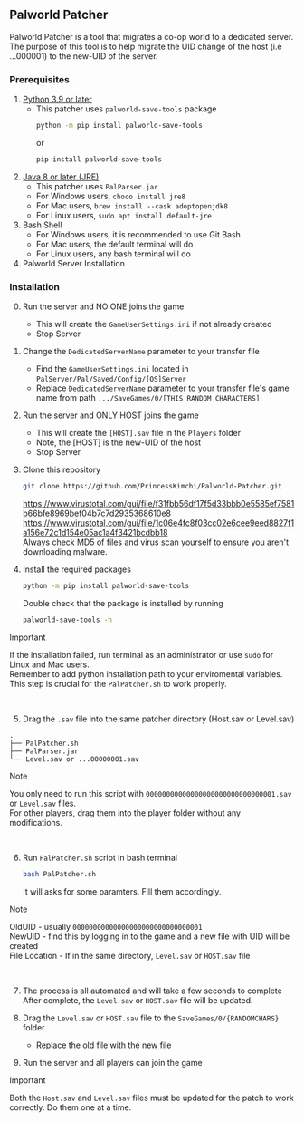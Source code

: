 ## Palworld Patcher
Palworld Patcher is a tool that migrates a co-op world to a dedicated server.
The purpose of this tool is to help migrate the UID change of the host (i.e ...000001) to the new-UID of the server.

### Prerequisites
1. [Python 3.9 or later](https://www.python.org/downloads/)
    - This patcher uses `palworld-save-tools` package
      ```bash
      python -m pip install palworld-save-tools
      ```
        or
      ```bash
      pip install palworld-save-tools
      ```
3. [Java 8 or later (JRE)](https://www.java.com/en/download/manual.jsp)
    - This patcher uses `PalParser.jar`
    - For Windows users, `choco install jre8`
    - For Mac users, `brew install --cask adoptopenjdk8`
    - For Linux users, `sudo apt install default-jre`
4. Bash Shell
    - For Windows users, it is recommended to use Git Bash
    - For Mac users, the default terminal will do
    - For Linux users, any bash terminal will do
5. Palworld Server Installation

### Installation
0. Run the server and NO ONE joins the game
    - This will create the `GameUserSettings.ini` if not already created
    - Stop Server
1. Change the `DedicatedServerName` parameter to your transfer file
    - Find the `GameUserSettings.ini` located in `PalServer/Pal/Saved/Config/[OS]Server`
    - Replace `DedicatedServerName` parameter to your transfer file's game name from path `.../SaveGames/0/[THIS RANDOM CHARACTERS]`
2. Run the server and ONLY HOST joins the game
    - This will create the `[HOST].sav` file in the `Players` folder
    - Note, the \[HOST\] is the new-UID of the host
    - Stop Server

3. Clone this repository
    ```bash
    git clone https://github.com/PrincessKimchi/Palworld-Patcher.git
    ```
    https://www.virustotal.com/gui/file/f31fbb56df17f5d33bbb0e5585ef7581b66bfe8969bef04b7c7d2935368610e8 <br />
    https://www.virustotal.com/gui/file/1c06e4fc8f03cc02e6cee9eed8827f1a156e72c1d154e05ac1a4f3421bcdbb18 <br />
   Always check MD5 of files and virus scan yourself to ensure you aren't downloading malware.
   

5. Install the required packages
    ```bash
    python -m pip install palworld-save-tools
    ```
    Double check that the package is installed by running
    ```bash
    palworld-save-tools -h
    ```
> [!IMPORTANT]
> If the installation failed, run terminal as an administrator or use `sudo` for Linux and Mac users. <br />Remember to add python installation path to your enviromental variables.  <br /> This step is crucial for the `PalPatcher.sh` to work properly.
<br />


5. Drag the `.sav` file into the same patcher directory (Host.sav or Level.sav)
```
.
├── PalPatcher.sh
├── PalParser.jar
└── Level.sav or ...00000001.sav
```

> [!NOTE]
> You only need to run this script with `00000000000000000000000000000001.sav` or `Level.sav` files. <br />  For other players, drag them into the player folder without any modifications.
<br />

6. Run `PalPatcher.sh` script in bash terminal
    ```bash
    bash PalPatcher.sh
    ```
    It will asks for some paramters. Fill them accordingly.
   
> [!NOTE]
> OldUID - usually `00000000000000000000000000000001` <br />
> NewUID - find this by logging in to the game and a new file with UID will be created <br />
> File Location - If in the same directory, `Level.sav` or `HOST.sav` file 
<br />


7. The process is all automated and will take a few seconds to complete
    After complete, the `Level.sav` or `HOST.sav` file will be updated.

8. Drag the `Level.sav` or `HOST.sav` file to the `SaveGames/0/{RANDOMCHARS}` folder
    - Replace the old file with the new file

9. Run the server and all players can join the game

> [!IMPORTANT]
> Both the `Host.sav` and `Level.sav` files must be updated for the patch to work correctly. Do them one at a time.
